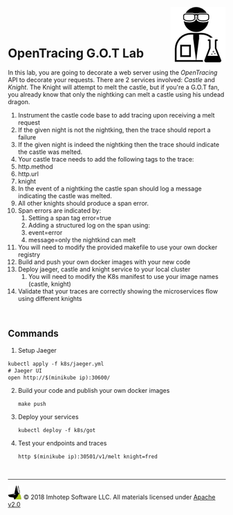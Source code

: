 <img src="../assets/lab.png" align="right" width="auto" height="128"/>

<br/>
<br/>
<br/>

# OpenTracing G.O.T Lab

In this lab, you are going to decorate a web server using the *OpenTracing* API to
decorate your requests. There are 2 services involved: *Castle* and *Knight*. The
Knight will attempt to melt the castle, but if you're a G.O.T fan, you already
know that only the nightking can melt a castle using his undead dragon.

1. Instrument the castle code base to add tracing upon receiving a melt request
1. If the given night is not the nightking, then the trace should report a failure
1. If the given night is indeed the nightking then the trace should indicate the
  castle was melted.
1. Your castle trace needs to add the following tags to the trace:
  1. http.method
  2. http.url
  3. knight
1. In the event of a nightking the castle span should log a message indicating
   the castle was melted.
1. All other knights should produce a span error.
1. Span errors are indicated by:
   1. Setting a span tag error=true
   2. Adding a structured log on the span using:
    1. event=error
    2. message=only the nightkind can melt
1. You will need to modify the provided makefile to use your own docker registry
1. Build and push your own docker images with your new code
1. Deploy jaeger, castle and knight service to your local cluster
   1. You will need to modify the K8s manifest to use your image names (castle, knight)
1. Validate that your traces are correctly showing the microservices flow using
   different knights

<br/>

## Commands


1. Setup Jaeger

  ```shell
  kubectl apply -f k8s/jaeger.yml
  # Jaeger UI
  open http://$(minikube ip):30600/
  ```

2. Build your code and publish your own docker images

    ```shell
    make push
    ```

1. Deploy your services

    ```shell
    kubectl deploy -f k8s/got
    ```

1. Test your endpoints and traces

   ```shell
   http $(minikube ip):30501/v1/melt knight=fred
   ```

<br/>

---
<img src="../assets/imhotep_logo.png" width="32" height="auto"/> © 2018 Imhotep Software LLC.
All materials licensed under [Apache v2.0](http://www.apache.org/licenses/LICENSE-2.0)
